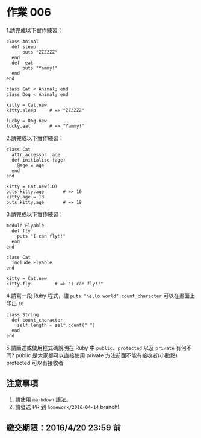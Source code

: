 # 作業 006

1.請完成以下實作練習：

```
class Animal
  def sleep
      puts "ZZZZZZ"
  end
  def  eat
      puts "Yammy!"
  end
end

class Cat < Animal; end
class Dog < Animal; end

kitty = Cat.new
kitty.sleep     # => "ZZZZZZ"

lucky = Dog.new
lucky.eat       # => "Yammy!"
```

2.請完成以下實作練習：

```
class Cat
  attr_accessor :age
  def initialize (age)
    @age = age
  end
end

kitty = Cat.new(10)
puts kitty.age       # => 10
kitty.age = 18
puts kitty.age       # => 18
```

3.請完成以下實作練習：

```
module Flyable
  def fly
    puts "I can fly!!"
  end
end

class Cat
  include Flyable
end

kitty = Cat.new
kitty.fly         # => "I can fly!!"
```

4.請寫一段 Ruby 程式，讓 `puts "hello world".count_character` 可以在畫面上印出 `10`

```
class String
  def count_character
    self.length - self.count(" ")
  end
end
```

5.請簡述或使用程式碼說明在 Ruby 中 `public`、`protected` 以及 `private` 有何不同?
public 是大家都可以直接使用
private 方法前面不能有接收者(小數點)
protected 可以有接收者
## 注意事項

1. 請使用 `markdown` 語法。
2. 請發送 PR 到 `homework/2016-04-14` branch!

## 繳交期限：2016/4/20 23:59 前
